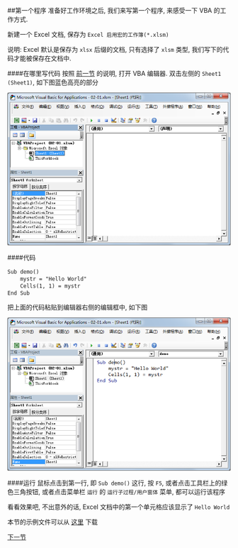 ##第一个程序
准备好工作环境之后, 我们来写第一个程序, 来感受一下 VBA 的工作方式.  

新建一个 Excel 文档, 保存为 `Excel 启用宏的工作簿(*.xlsm)`

说明: Excel 默认是保存为 `xlsx` 后缀的文档, 只有选择了 `xlsm` 类型, 我们写下的代码才能被保存在文档中.

####在哪里写代码
按照 [前一节](01.md) 的说明, 打开 VBA 编辑器. 双击左侧的 `Sheet1 (Sheet1)`, 如下图蓝色高亮的部分  

![](images/02-01.png)

####代码
```
Sub demo()
    mystr = "Hello World"
    Cells(1, 1) = mystr
End Sub
```
把上面的代码粘贴到编辑器右侧的编辑框中, 如下图  

![](images/02-02.png)

####运行
鼠标点击到第一行, 即 `Sub demo()` 这行, 按 `F5`, 或者点击工具栏上的绿色三角按钮, 或者点击菜单栏 `运行` 的 `运行子过程/用户窗体` 菜单, 都可以运行该程序  

看看效果吧, 不出意外的话, Excel 文档中的第一个单元格应该显示了 `Hello World`

本节的示例文件可以从 [这里](demo/02-01.xlsm) 下载

[下一节](03.md)

